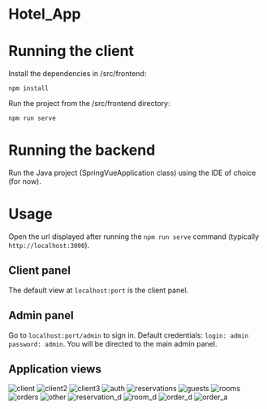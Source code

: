# Hotel_App

# Running the client

Install the dependencies in /src/frontend:

`npm install`

Run the project from the /src/frontend directory:

`npm run serve`

# Running the backend

Run the Java project (SpringVueApplication class) using the IDE of choice (for now).

# Usage

Open the url displayed after running the `npm run serve` command (typically `http://localhost:3000`).

## Client panel
The default view at `localhost:port` is the client panel.

## Admin panel
Go to `localhost:port/admin` to sign in. Default credentials: `login: admin` `password: admin`.
You will be directed to the main admin panel.

## Application views

![client](screenshots/client.png)
![client2](screenshots/client2.png)
![client3](screenshots/client3.png)
![auth](screenshots/auth.png)
![reservations](screenshots/reservations.png)
![guests](screenshots/guests.png)
![rooms](screenshots/rooms.png)
![orders](screenshots/orders.png)
![other](screenshots/other.png)
![reservation_d](screenshots/reservation_d.png)
![room_d](screenshots/room_d.png)
![order_d](screenshots/order_d.png)
![order_a](screenshots/order_a.png)
